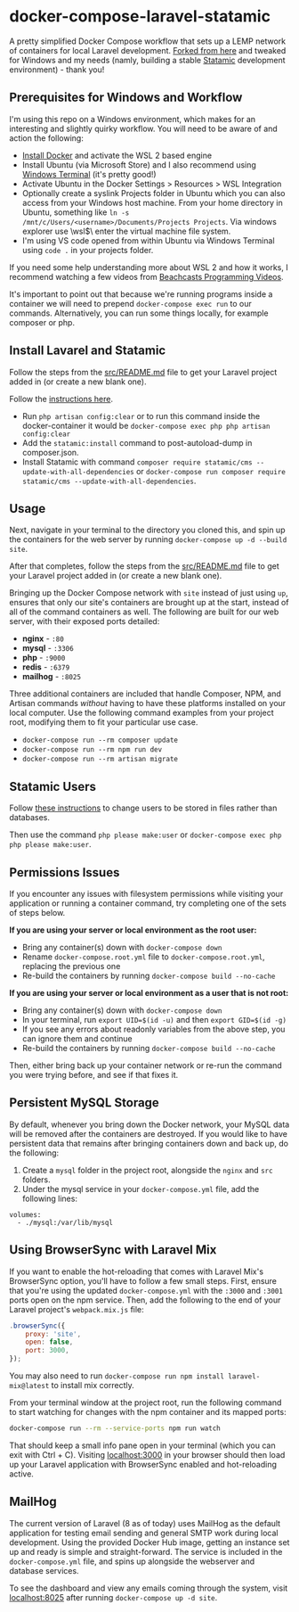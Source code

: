 # docker-compose-laravel-statamic
A pretty simplified Docker Compose workflow that sets up a LEMP network of containers for local Laravel development. [Forked from here](https://github.com/aschmelyun/docker-compose-laravel) and tweaked for Windows and my needs (namly, building a stable [Statamic](https://statamic.dev/) development environment) - thank you!

## Prerequisites for Windows and Workflow

I'm using this repo on a Windows environment, which makes for an interesting and slightly quirky workflow. You will need to be aware of and action the following:

- [Install Docker](https://docs.docker.com/desktop/windows/install/) and activate the WSL 2 based engine
- Install Ubuntu (via Microsoft Store) and I also recommend using [Windows Terminal](https://aka.ms/terminal) (it's pretty good!)
- Activate Ubuntu in the Docker Settings > Resources > WSL Integration
- Optionally create a syslink Projects folder in Ubuntu which you can also access from your Windows host machine. From your home directory in Ubuntu, something like `ln -s /mnt/c/Users/<username>/Documents/Projects Projects`. Via windows explorer use \\wsl$\ enter the virtual machine file system.
- I'm using VS code opened from within Ubuntu via Windows Terminal using `code .` in your projects folder.

If you need some help understanding more about WSL 2 and how it works, I recommend watching a few videos from [Beachcasts Programming Videos](https://www.youtube.com/channel/UCsOSGYawy8MG9Mh8NKgRHZQ).

It's important to point out that because we're running programs inside a container we will need to prepend `docker-compose exec run` to our commands. Alternatively, you can run some things locally, for example composer or php.

## Install Lavarel and Statamic

Follow the steps from the [src/README.md](src/README.md) file to get your Laravel project added in (or create a new blank one).

Follow the [instructions here](https://statamic.dev/installing/laravel).

- Run `php artisan config:clear` or to run this command inside the docker-container it would be `docker-compose exec php php artisan config:clear`
- Add the `statamic:install` command to post-autoload-dump in composer.json.
- Install Statamic with command `composer require statamic/cms --update-with-all-dependencies` or `docker-compose run composer require statamic/cms --update-with-all-dependencies`.

## Usage

Next, navigate in your terminal to the directory you cloned this, and spin up the containers for the web server by running `docker-compose up -d --build site`.

After that completes, follow the steps from the [src/README.md](src/README.md) file to get your Laravel project added in (or create a new blank one).

Bringing up the Docker Compose network with `site` instead of just using `up`, ensures that only our site's containers are brought up at the start, instead of all of the command containers as well. The following are built for our web server, with their exposed ports detailed:

- **nginx** - `:80`
- **mysql** - `:3306`
- **php** - `:9000`
- **redis** - `:6379`
- **mailhog** - `:8025` 

Three additional containers are included that handle Composer, NPM, and Artisan commands *without* having to have these platforms installed on your local computer. Use the following command examples from your project root, modifying them to fit your particular use case.

- `docker-compose run --rm composer update`
- `docker-compose run --rm npm run dev`
- `docker-compose run --rm artisan migrate`

## Statamic Users

Follow [these instructions](https://statamic.dev/tips/storing-laravel-users-in-files) to change users to be stored in files rather than databases.

Then use the command `php please make:user` or `docker-compose exec php php please make:user`.

## Permissions Issues

If you encounter any issues with filesystem permissions while visiting your application or running a container command, try completing one of the sets of steps below.

**If you are using your server or local environment as the root user:**

- Bring any container(s) down with `docker-compose down`
- Rename `docker-compose.root.yml` file to `docker-compose.root.yml`, replacing the previous one
- Re-build the containers by running `docker-compose build --no-cache`

**If you are using your server or local environment as a user that is not root:**

- Bring any container(s) down with `docker-compose down`
- In your terminal, run `export UID=$(id -u)` and then `export GID=$(id -g)`
- If you see any errors about readonly variables from the above step, you can ignore them and continue
- Re-build the containers by running `docker-compose build --no-cache`

Then, either bring back up your container network or re-run the command you were trying before, and see if that fixes it.

## Persistent MySQL Storage

By default, whenever you bring down the Docker network, your MySQL data will be removed after the containers are destroyed. If you would like to have persistent data that remains after bringing containers down and back up, do the following:

1. Create a `mysql` folder in the project root, alongside the `nginx` and `src` folders.
2. Under the mysql service in your `docker-compose.yml` file, add the following lines:

```
volumes:
  - ./mysql:/var/lib/mysql
```

## Using BrowserSync with Laravel Mix

If you want to enable the hot-reloading that comes with Laravel Mix's BrowserSync option, you'll have to follow a few small steps. First, ensure that you're using the updated `docker-compose.yml` with the `:3000` and `:3001` ports open on the npm service. Then, add the following to the end of your Laravel project's `webpack.mix.js` file:

```javascript
.browserSync({
    proxy: 'site',
    open: false,
    port: 3000,
});
```

You may also need to run `docker-compose run npm install laravel-mix@latest` to install mix correctly.

From your terminal window at the project root, run the following command to start watching for changes with the npm container and its mapped ports:

```bash
docker-compose run --rm --service-ports npm run watch
```

That should keep a small info pane open in your terminal (which you can exit with Ctrl + C). Visiting [localhost:3000](http://localhost:3000) in your browser should then load up your Laravel application with BrowserSync enabled and hot-reloading active.

## MailHog

The current version of Laravel (8 as of today) uses MailHog as the default application for testing email sending and general SMTP work during local development. Using the provided Docker Hub image, getting an instance set up and ready is simple and straight-forward. The service is included in the `docker-compose.yml` file, and spins up alongside the webserver and database services.

To see the dashboard and view any emails coming through the system, visit [localhost:8025](http://localhost:8025) after running `docker-compose up -d site`.
